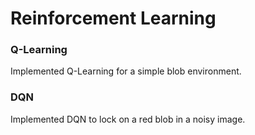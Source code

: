 # Reinforcement Learning
### Q-Learning 
Implemented Q-Learning for a simple blob environment.

### DQN
Implemented DQN to lock on a red blob in a noisy image.
